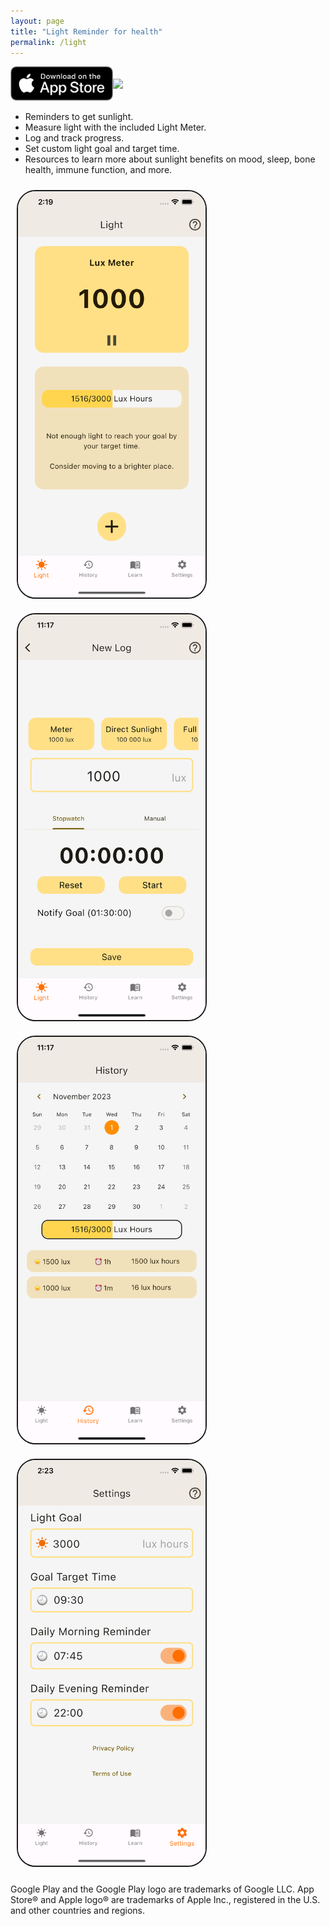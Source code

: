 ```yaml
---
layout: page
title: "Light Reminder for health"
permalink: /light
---
```


<div style="display: flex; align-items: center;">
<a href="https://apps.apple.com/us/app/open-breathwork-freely-breathe/id6470959179"> <img style="width: 164px" src="/assets/downloadAppStore.png"> </a>
<a href="https://play.google.com/store/apps/details?id=com.ata.light"> <img style="width: 210px" src="https://play.google.com/intl/en_us/badges/static/images/badges/en_badge_web_generic.png"> </a>
</div>

- Reminders to get sunlight.
- Measure light with the included Light Meter.
- Log and track progress.
- Set custom light goal and target time.
- Resources to learn more about sunlight benefits on mood, sleep, bone health, immune function, and more.



<img style="max-width: 300px; border: 2px solid; border-radius:30px; margin: 10px" src="/assets/l1.png">
<img style="max-width: 300px; border: 2px solid; border-radius:30px; margin: 10px" src="/assets/l2.png">
&nbsp;

<img style="max-width: 300px; border: 2px solid; border-radius:30px; margin: 10px" src="/assets/l3.png">
<img style="max-width: 300px; border: 2px solid; border-radius:30px; margin: 10px" src="/assets/l4.png">

Google Play and the Google Play logo are trademarks of Google LLC.
App Store® and Apple logo® are trademarks of Apple Inc., registered in the U.S. and other countries and regions.
